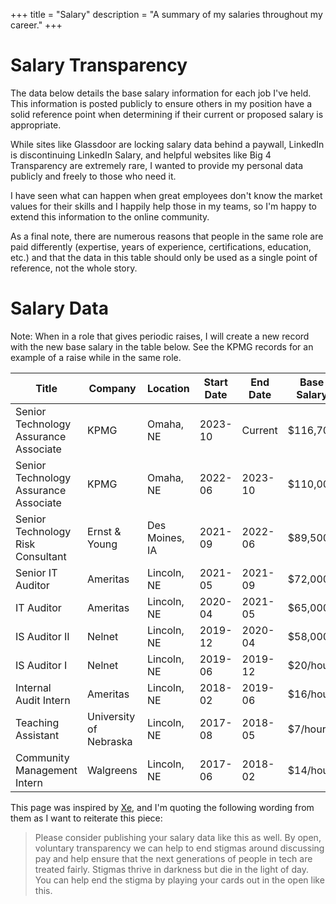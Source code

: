 +++
title = "Salary"
description = "A summary of my salaries throughout my career."
+++

# Salary Transparency

The data below details the base salary information for each job I've
held. This information is posted publicly to ensure others in my
position have a solid reference point when determining if their current
or proposed salary is appropriate.

While sites like Glassdoor are locking salary data behind a paywall,
LinkedIn is discontinuing LinkedIn Salary, and helpful websites like Big
4 Transparency are extremely rare, I wanted to provide my personal data
publicly and freely to those who need it.

I have seen what can happen when great employees don't know the market
values for their skills and I happily help those in my teams, so I'm
happy to extend this information to the online community.

As a final note, there are numerous reasons that people in the same role
are paid differently (expertise, years of experience, certifications,
education, etc.) and that the data in this table should only be used as
a single point of reference, not the whole story.

# Salary Data

Note: When in a role that gives periodic raises, I will create a new
record with the new base salary in the table below. See the KPMG records
for an example of a raise while in the same role.

| Title                                 | Company                | Location       | Start Date | End Date | Base Salary |
|---------------------------------------|------------------------|----------------|------------|----------|-------------|
| Senior Technology Assurance Associate | KPMG                   | Omaha, NE      | 2023-10    | Current  | \$116,700   |
| Senior Technology Assurance Associate | KPMG                   | Omaha, NE      | 2022-06    | 2023-10  | \$110,000   |
| Senior Technology Risk Consultant     | Ernst & Young          | Des Moines, IA | 2021-09    | 2022-06  | \$89,500    |
| Senior IT Auditor                     | Ameritas               | Lincoln, NE    | 2021-05    | 2021-09  | \$72,000    |
| IT Auditor                            | Ameritas               | Lincoln, NE    | 2020-04    | 2021-05  | \$65,000    |
| IS Auditor II                         | Nelnet                 | Lincoln, NE    | 2019-12    | 2020-04  | \$58,000    |
| IS Auditor I                          | Nelnet                 | Lincoln, NE    | 2019-06    | 2019-12  | \$20/hour   |
| Internal Audit Intern                 | Ameritas               | Lincoln, NE    | 2018-02    | 2019-06  | \$16/hour   |
| Teaching Assistant                    | University of Nebraska | Lincoln, NE    | 2017-08    | 2018-05  | \$7/hour    |
| Community Management Intern           | Walgreens              | Lincoln, NE    | 2017-06    | 2018-02  | \$14/hour   |

This page was inspired by [Xe](https://xeiaso.net/), and I'm quoting
the following wording from them as I want to reiterate this piece:

> Please consider publishing your salary data like this as well. By
> open, voluntary transparency we can help to end stigmas around
> discussing pay and help ensure that the next generations of people in
> tech are treated fairly. Stigmas thrive in darkness but die in the
> light of day. You can help end the stigma by playing your cards out in
> the open like this.
